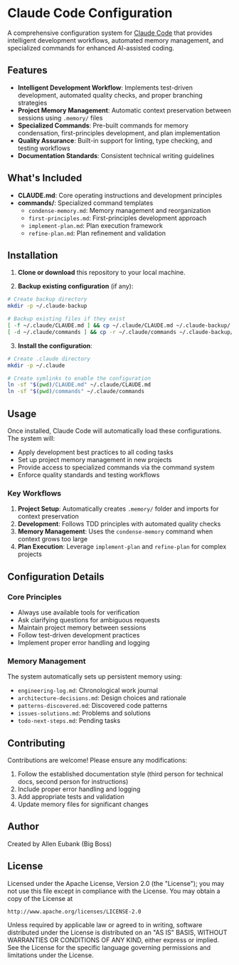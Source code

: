 # Claude Code Configuration

A comprehensive configuration system for [Claude Code](https://docs.anthropic.com/en/docs/claude-code) that provides intelligent development workflows, automated memory management, and specialized commands for enhanced AI-assisted coding.

## Features

- **Intelligent Development Workflow**: Implements test-driven development, automated quality checks, and proper branching strategies
- **Project Memory Management**: Automatic context preservation between sessions using `.memory/` files
- **Specialized Commands**: Pre-built commands for memory condensation, first-principles development, and plan implementation
- **Quality Assurance**: Built-in support for linting, type checking, and testing workflows
- **Documentation Standards**: Consistent technical writing guidelines

## What's Included

- **CLAUDE.md**: Core operating instructions and development principles
- **commands/**: Specialized command templates
  - `condense-memory.md`: Memory management and reorganization
  - `first-principles.md`: First-principles development approach
  - `implement-plan.md`: Plan execution framework
  - `refine-plan.md`: Plan refinement and validation

## Installation

1. **Clone or download** this repository to your local machine.

2. **Backup existing configuration** (if any):

```bash
# Create backup directory
mkdir -p ~/.claude-backup

# Backup existing files if they exist
[ -f ~/.claude/CLAUDE.md ] && cp ~/.claude/CLAUDE.md ~/.claude-backup/
[ -d ~/.claude/commands ] && cp -r ~/.claude/commands ~/.claude-backup/
```

3. **Install the configuration**:

```bash
# Create .claude directory
mkdir -p ~/.claude

# Create symlinks to enable the configuration
ln -sf "$(pwd)/CLAUDE.md" ~/.claude/CLAUDE.md
ln -sf "$(pwd)/commands" ~/.claude/commands
```

## Usage

Once installed, Claude Code will automatically load these configurations. The system will:

- Apply development best practices to all coding tasks
- Set up project memory management in new projects
- Provide access to specialized commands via the command system
- Enforce quality standards and testing workflows

### Key Workflows

1. **Project Setup**: Automatically creates `.memory/` folder and imports for context preservation
2. **Development**: Follows TDD principles with automated quality checks
3. **Memory Management**: Uses the `condense-memory` command when context grows too large
4. **Plan Execution**: Leverage `implement-plan` and `refine-plan` for complex projects

## Configuration Details

### Core Principles

- Always use available tools for verification
- Ask clarifying questions for ambiguous requests
- Maintain project memory between sessions
- Follow test-driven development practices
- Implement proper error handling and logging

### Memory Management

The system automatically sets up persistent memory using:

- `engineering-log.md`: Chronological work journal
- `architecture-decisions.md`: Design choices and rationale
- `patterns-discovered.md`: Discovered code patterns
- `issues-solutions.md`: Problems and solutions
- `todo-next-steps.md`: Pending tasks

## Contributing

Contributions are welcome! Please ensure any modifications:

1. Follow the established documentation style (third person for technical docs, second person for instructions)
2. Include proper error handling and logging
3. Add appropriate tests and validation
4. Update memory files for significant changes

## Author

Created by Allen Eubank (Big Boss)

## License

Licensed under the Apache License, Version 2.0 (the "License");
you may not use this file except in compliance with the License.
You may obtain a copy of the License at

    http://www.apache.org/licenses/LICENSE-2.0

Unless required by applicable law or agreed to in writing, software
distributed under the License is distributed on an "AS IS" BASIS,
WITHOUT WARRANTIES OR CONDITIONS OF ANY KIND, either express or implied.
See the License for the specific language governing permissions and
limitations under the License.
